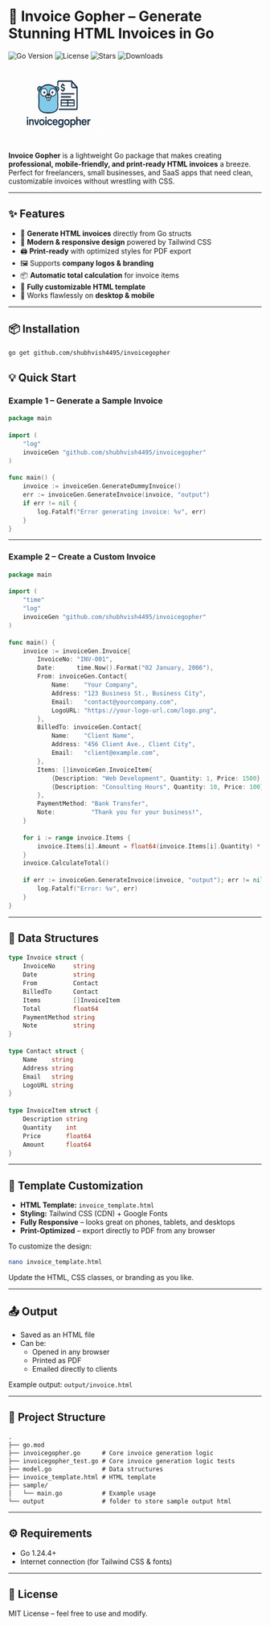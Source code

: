 # 🧾 Invoice Gopher – Generate Stunning HTML Invoices in Go

![Go Version](https://img.shields.io/github/go-mod/go-version/shubhvish4495/invoicegopher)
![License](https://img.shields.io/github/license/shubhvish4495/invoicegopher)
![Stars](https://img.shields.io/github/stars/shubhvish4495/invoicegopher?style=social)
![Downloads](https://img.shields.io/github/downloads/shubhvish4495/invoicegopher/total)

<img src="logo.png" alt="Invoice Gopher Logo" width="200" height="150">

**Invoice Gopher** is a lightweight Go package that makes creating **professional, mobile-friendly, and print-ready HTML invoices** a breeze.  
Perfect for freelancers, small businesses, and SaaS apps that need clean, customizable invoices without wrestling with CSS.

---

## ✨ Features

- 🚀 **Generate HTML invoices** directly from Go structs  
- 🎨 **Modern & responsive design** powered by Tailwind CSS  
- 🖨 **Print-ready** with optimized styles for PDF export  
- 🖼 Supports **company logos & branding**  
- 📦 **Automatic total calculation** for invoice items  
- 🧩 **Fully customizable HTML template**  
- 📱 Works flawlessly on **desktop & mobile**  

---

## 📦 Installation

```bash
go get github.com/shubhvish4495/invoicegopher
```

## 💡 Quick Start

### Example 1 – Generate a Sample Invoice

```go
package main

import (
    "log"
    invoiceGen "github.com/shubhvish4495/invoicegopher"
)

func main() {
    invoice := invoiceGen.GenerateDummyInvoice()
    err := invoiceGen.GenerateInvoice(invoice, "output")
    if err != nil {
        log.Fatalf("Error generating invoice: %v", err)
    }
}
```

---

### Example 2 – Create a Custom Invoice

```go
package main

import (
    "time"
    "log"
    invoiceGen "github.com/shubhvish4495/invoicegopher"
)

func main() {
    invoice := invoiceGen.Invoice{
        InvoiceNo: "INV-001",
        Date:      time.Now().Format("02 January, 2006"),
        From: invoiceGen.Contact{
            Name:    "Your Company",
            Address: "123 Business St., Business City",
            Email:   "contact@yourcompany.com",
            LogoURL: "https://your-logo-url.com/logo.png",
        },
        BilledTo: invoiceGen.Contact{
            Name:    "Client Name",
            Address: "456 Client Ave., Client City",
            Email:   "client@example.com",
        },
        Items: []invoiceGen.InvoiceItem{
            {Description: "Web Development", Quantity: 1, Price: 1500},
            {Description: "Consulting Hours", Quantity: 10, Price: 100},
        },
        PaymentMethod: "Bank Transfer",
        Note:          "Thank you for your business!",
    }

    for i := range invoice.Items {
        invoice.Items[i].Amount = float64(invoice.Items[i].Quantity) * invoice.Items[i].Price
    }
    invoice.CalculateTotal()

    if err := invoiceGen.GenerateInvoice(invoice, "output"); err != nil {
        log.Fatalf("Error: %v", err)
    }
}
```

---

## 📂 Data Structures

```go
type Invoice struct {
    InvoiceNo     string
    Date          string
    From          Contact
    BilledTo      Contact
    Items         []InvoiceItem
    Total         float64
    PaymentMethod string
    Note          string
}

type Contact struct {
    Name    string
    Address string
    Email   string
    LogoURL string
}

type InvoiceItem struct {
    Description string
    Quantity    int
    Price       float64
    Amount      float64
}
```

---

## 🎨 Template Customization

- **HTML Template:** `invoice_template.html`
- **Styling:** Tailwind CSS (CDN) + Google Fonts
- **Fully Responsive** – looks great on phones, tablets, and desktops
- **Print-Optimized** – export directly to PDF from any browser

To customize the design:

```bash
nano invoice_template.html
```

Update the HTML, CSS classes, or branding as you like.

---

## 📤 Output

- Saved as an HTML file
- Can be:
  - Opened in any browser
  - Printed as PDF
  - Emailed directly to clients

Example output: `output/invoice.html`

---

## 📁 Project Structure

```
.
├── go.mod
├── invoicegopher.go      # Core invoice generation logic
├── invoicegopher_test.go # Core invoice generation logic tests
├── model.go              # Data structures
├── invoice_template.html # HTML template
├── sample/
│   └── main.go           # Example usage
└── output                # folder to store sample output html
```

---

## ⚙️ Requirements

- Go 1.24.4+
- Internet connection (for Tailwind CSS & fonts)

---

## 📜 License

MIT License – feel free to use and modify.